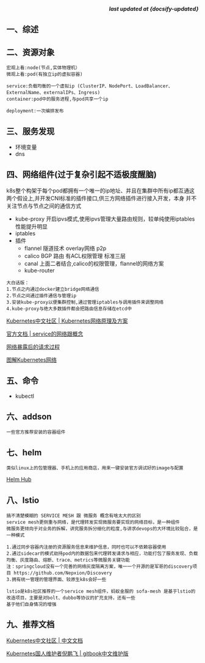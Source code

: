 <p align="right"><b><em>last updated at {docsify-updated}</em></b></p>

## 一、综述

## 二、资源对象

```
宏观上看:node(节点,实体物理机）
微观上看:pod(有独立ip的虚拟容器)

service:负载均衡的一个虚拟ip (ClusterIP、NodePort、LoadBalancer、ExternalName、externalIPs、Ingress)
container:pod中的服务进程,与pod共享一个ip

deployment:一次编排发布

```

## 三、服务发现

* 环境变量
* dns

## 四、网络组件(过于复杂引起不适极度醒脑)

k8s整个构架于每个pod都拥有一个唯一的ip地址、并且在集群中所有ip都互通这两个假设上,并开发CNI标准的插件接口,供三方网络插件进行接入开发，本身
并不关注节点与节点之间的通信方式

* kube-proxy 开启ipvs模式,使用ipvs管理大量路由规则，较单纯使用iptables性能提升明显
* iptables
* 插件
    * flannel 隧道技术 overlay网络 p2p
    * calico BGP 路由 有ACL权限管理 标准三层
    * canal 上面二者结合,calico的权限管理，flannel的网络方案
    * kube-router
    
```
大白话版：
1.节点之内通过docker建立bridge网络通信
2.节点之间通过插件通信与管理ip
3.安装kube-proxy以便集群控制,通过管理iptables与调用插件来调整网络
4.kube-proxy与绝大多数插件都会把路由信息存储在etcd中
```

[Kubernetes中文社区 | Kubernetes网络原理及方案](https://www.kubernetes.org.cn/2059.html)

[官方文档 | service的网络跟概念](https://kubernetes.io/docs/concepts/services-networking/service/)

[网络暴露后的请求过程](https://cloud.tencent.com/developer/news/299556)

[图解Kubernetes网络](http://dockone.io/article/3211)

## 五、命令

* kubectl

## 六、addson

```
一些官方推荐安装的容器组件
```

## 七、helm

```
类似linux上的包管理器、手机上的应用商店，用来一键安装官方调试好的image与配置
```

[Helm Hub](https://hub.helm.sh/)

## 八、lstio

```
搞不清楚模糊的 SERVICE MESH 跟 微服务 概念有啥太大的区别
service mesh更侧重与网络，是代理转发实现微服务要实现的网络目标，是一种组件
微服务更倾向于对业务的拆解，讲究服务拆分细化的粒度,与讲求devops的大环境比较贴合，是一种模式

1.通过同步容器内注册的资源服务信息来维护信息，同时也可以不依赖容器使用
2.通过sidecar的模式劫持pod内的数据包来代理转发请求与相应，功能打包了服务发现、负载均衡、灰度路由、熔断、trace、metrics等微服务关键功能
注：springcloud没有一个完善的网络灰度隔离方案，唯一一个开源的是军哥的discovery项目 https://github.com/Nepxion/Discovery
3.拥有统一管理的管理界面、较原生k8s会好一些

lstio是k8s社区推荐的一个service mesh组件，蚂蚁金服的 sofa-mesh 是基于lstio的改造项目，主要是对bolt、dubbo等协议的扩充支持，还有一些
基于他们自身情况的增强
```

## 九、推荐文档

[Kubernetes中文社区 | 中文文档](http://docs.kubernetes.org.cn/)

[Kubernetes国人维护者倪鹏飞 | gitbook中文维护版](https://feisky.gitbooks.io/kubernetes/)
